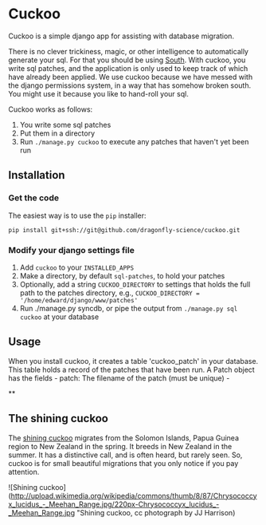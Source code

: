 # Cuckoo

Cuckoo is a simple django app for assisting with database migration.


There is no clever trickiness, magic, or other intelligence to automatically
generate your sql. For that you should be using
[South](http://south.aeracode.org). With cuckoo, you write sql patches, and the
application is only used to keep track of which have already been applied.  We
use cuckoo because we have messed with the django permissions system, in a way
that has somehow broken south. You might use it because you like to hand-roll
your sql.

Cuckoo works as follows:
 
 1. You write some sql patches
 2. Put them in a directory
 3. Run `./manage.py cuckoo` to execute any patches that haven't yet been run

## Installation

### Get the code

The easiest way is to use the `pip` installer:

    pip install git+ssh://git@github.com/dragonfly-science/cuckoo.git


### Modify your django settings file
 1. Add `cuckoo` to your `INSTALLED_APPS`
 2. Make a directory, by default `sql-patches`, to hold your patches
 3. Optionally, add a string `CUCKOO_DIRECTORY` to settings that holds the full path to the patches 
        directory, e.g., `CUCKOO_DIRECTORY = '/home/edward/django/www/patches'`
 4. Run ./manage.py syncdb, or pipe the output from `./manage.py sql cuckoo` at your database 

## Usage
    
When you install cuckoo, it creates a table 'cuckoo_patch' in your database. This table
holds a record of the patches that have been run. A Patch object has the fields
    - patch: The filename of the patch (must be unique)
    - 


**


## The shining cuckoo

The [shining cuckoo](http://en.wikipedia.org/wiki/Shining_Bronze_Cuckoo) 
migrates from  the Solomon Islands, Papua Guinea region to New Zealand in the spring. It breeds in New Zealand in the summer. It has a distinctive call, and is often heard, but rarely seen. So, cuckoo is for small beautiful migrations that you only notice if you pay attention.

![Shining cuckoo](http://upload.wikimedia.org/wikipedia/commons/thumb/8/87/Chrysococcyx_lucidus_-_Meehan_Range.jpg/220px-Chrysococcyx_lucidus_-_Meehan_Range.jpg "Shining cuckoo, cc photograph by JJ Harrison)
